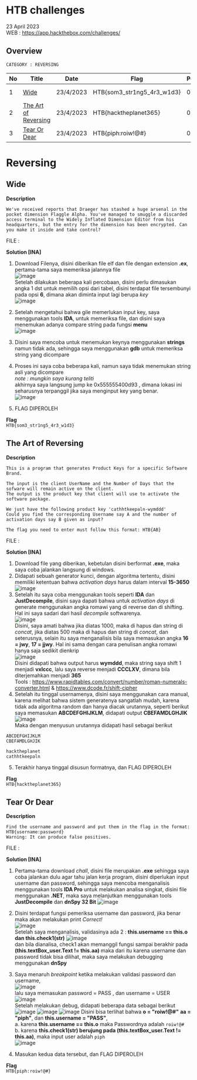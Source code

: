 # HTB challenges
23 April 2023  
WEB : https://app.hackthebox.com/challenges/

## Overview

``CATEGORY : REVERSING``

| No | Title               | Date              | Flag                 | Points               | Status               | Diff        
|----|---------------------|-------------------|----------------------|----------------------|----------------------|---------
| 1  | [Wide](#wide) | 23/4/2023 | HTB{som3_str1ng5_4r3_w1d3} | 0 | RETIRED | VERY EASY |
| 2  | [The Art of Reversing](#the-art-of-reversing) | 23/4/2023 | HTB{hacktheplanet365} | 0 | RETIRED | EASY |
| 3  | [Tear Or Dear](#tear-or-dear) | 23/4/2023 | HTB{piph:roiw!@#} | 0 | RETIRED | EASY |

# Reversing
## Wide

**Description**  
```
We've received reports that Draeger has stashed a huge arsenal in the pocket dimension Flaggle Alpha. You've managed to smuggle a discarded access terminal to the Widely Inflated Dimension Editor from his headquarters, but the entry for the dimension has been encrypted. Can you make it inside and take control?
```
FILE : []()  

**Solution [INA]**  
1.  Download Filenya, disini diberikan file elf dan file dengan extension **.ex**, pertama-tama saya memeriksa jalannya file  
![image](https://user-images.githubusercontent.com/92077284/233834174-dafd261e-7e02-4b35-ad8a-464450e86a8f.png)  
Setelah dilakukan beberapa kali percobaan, disini perlu dimasukan angka 1 dst untuk memilih opsi dari tabel, disini terdapat file tersembunyi pada opsi **6**, dimana akan diminta input lagi berupa _key_  
![image](https://user-images.githubusercontent.com/92077284/233834326-a923ca98-720b-46f8-a3ec-97683a773ffa.png)
2.  Setelah mengetahui bahwa gile memerlukan input key, saya menggunakan tools **IDA**, untuk memeriksa file, dan disini saya menemukan adanya compare string pada fungsi **menu**  
![image](https://user-images.githubusercontent.com/92077284/233834414-e53b503d-9a12-4a51-88f0-b82922a9be00.png)
3.  Disini saya mencoba untuk menemukan keynya menggunakan **strings** namun tidak ada, sehingga saya menggunakan **gdb** untuk memeriksa string yang dicompare  
4.  Proses ini saya coba beberapa kali, namun saya tidak menemukan string asli yang dicompare  
*note : mungkin saya kurang teliti*  
akhirnya saya langsung jump ke 0x555555400d93 , dimana lokasi ini seharusnya terpanggil jika saya menginput key yang benar.  
![image](https://user-images.githubusercontent.com/92077284/233834854-0816d2bd-b90a-4e54-9af2-3d3c88a5a30d.png)

5.  FLAG DIPEROLEH

**Flag**  
`HTB{som3_str1ng5_4r3_w1d3}`

## The Art of Reversing

**Description**  
```
This is a program that generates Product Keys for a specific Software Brand.

The input is the client UserName and the Number of Days that the sofware will remain active on the client.
The output is the product key that client will use to activate the software package.

We just have the following product key 'cathhtkeepaln-wymddd'
Could you find the corresponding Username say A and the number of activation days say B given as input?

The flag you need to enter must follow this format: HTB{AB}
```
FILE : []()  

**Solution [INA]**  
1.  Download file yang diberikan, kebetulan disini berformat **.exe**, maka saya coba jalankan langsung di windows.  
2.  Didapati sebuah generator kunci, dengan algoritma tertentu, disini memiliki ketentuan bahwa _activation days_ harus dalam interval **15-3650**
![image](https://user-images.githubusercontent.com/92077284/233841225-d2a2f43b-8703-4ecc-ada2-7b7a49b939c4.png)  
3.  Setelah itu saya coba menggunakan tools seperti **IDA** dan **JustDecompile**, disini saya dapati bahwa untuk _activation days_ di generate menggunakan angka romawi yang di reverse dan di shifting. Hal ini saya sadari dari hasil _decompile_ softwarenya.  
![image](https://user-images.githubusercontent.com/92077284/233841375-232af077-64e8-46b5-bcc1-9742c07f0734.png)  
Disini, saya amati bahwa jika diatas 1000, maka di hapus dan string di _concat_, jika diatas 500 maka di hapus dan string di _concat_, dan seterusnya, selain itu saya menganalisis bila saya memasukan angka **16 = jwy**, **17 = jjwy**. Hal ini sama dengan cara penulisan angka romawi hanya saja sedikit dienkrip   
![image](https://user-images.githubusercontent.com/92077284/233841539-1dfe5c37-e867-47e1-a696-94d935e3564d.png)  
Disini didapati bahwa output harus **wymddd**, maka string saya shift 1 menjadi **vxlccc**, lalu saya reverse menjadi **CCCLXV**, dimana bila diterjemahkan menjadi **365**  
Tools : https://www.rapidtables.com/convert/number/roman-numerals-converter.html & https://www.dcode.fr/shift-cipher  
4.  Setelah itu tinggal usernamenya, disini saya menggunakan cara manual, karena melihat bahwa sistem generatenya sangatlah mudah, karena tidak ada algoritma random dan hanya diacak urutannya, seperti berikut saya memasukan **ABCDEFGHIJKLM**, didapati output **CBEFAMDLGHJIK**  
![image](https://user-images.githubusercontent.com/92077284/233841151-b456b622-463f-471d-8879-dcd7c49c1dad.png)  
Maka dengan menyusun urutannya didapati hasil sebagai berikut
```
ABCDEFGHIJKLM
CBEFAMDLGHJIK

hacktheplanet
cathhtkeepaln
```
5.  Terakhir hanya tinggal disusun formatnya, dan FLAG DIPEROLEH  

**Flag**  
`HTB{hacktheplanet365}`

## Tear Or Dear

**Description**  
```
Find the username and password and put them in the flag in the format: HTB{username:password}
Warning: It can produce false positives.
```
FILE : []() 

**Solution [INA]**  
1.  Pertama-tama download _chall_, disini file merupakan **.exe** sehingga saya coba jalankan dulu agar tahu jalan kerja program, disini diperlukan input username dan password, sehingga saya mencoba menganalisis menggunakan tools **IDA Pro** untuk melakukan analisa singkat, disini file menggunakan **.NET**, maka saya melanjutkan menggunakan tools **JustDecompile** dan **dnSpy 32 Bit**
![image](https://user-images.githubusercontent.com/92077284/233891745-4977ff6e-d78e-48a7-92b2-42ce3e9efab8.png)  

2.  Disini terdapat fungsi pemeriksa username dan password, jika benar maka akan melakukan print _Correct!_  
![image](https://user-images.githubusercontent.com/92077284/233891710-50d2611e-a670-4ff9-8cc1-c0c881682f92.png)  
Setelah saya menganalisis, validasinya ada 2 : **this.username == this.o dan this.check1(str)**
![image](https://user-images.githubusercontent.com/92077284/233891985-a59094eb-cc93-437a-b816-07bc30ad81ef.png)  
dan bila dianalisa, check1 akan memanggil fungsi sampai berakhir pada **(this.textBox_user.Text != this.aa)**
maka dari itu karena username dan password tidak bisa dilihat, maka saya melakukan debugging menggunakan **dnSpy**  
3.  Saya menaruh _breakpoint_ ketika melakukan validasi password dan username,  
![image](https://user-images.githubusercontent.com/92077284/233892295-f63ba2bf-5313-4cb9-9ced-89ab7f155611.png)  
lalu saya memasukan password = PASS , dan username = USER  
![image](https://user-images.githubusercontent.com/92077284/233892464-6c7ce927-f935-4613-9448-2c69b867dea8.png)  
Setelah melakukan debug, didapati beberapa data sebagai berikut
![image](https://user-images.githubusercontent.com/92077284/233892676-435d0d52-b8e1-4366-8204-cf351c9a87cf.png)
![image](https://user-images.githubusercontent.com/92077284/233892732-33112e0f-7a26-4a54-b8ea-aa812afe41b5.png)
![image](https://user-images.githubusercontent.com/92077284/233892793-71531339-b423-49a3-9246-92023c31448c.png)
Disini bisa terlihat bahwa **o = "roiw!@#"** **aa = "piph"**, dan **this.username = "PASS"**,  
a. karena **this.username == this.o** maka Passwordnya adalah `roiw!@#`  
b. karena **this.check1(str) berujung pada (this.textBox_user.Text != this.aa)**, maka input user adalah `piph`  
![image](https://user-images.githubusercontent.com/92077284/233893358-e7425fc0-d98b-48f5-9401-76ad95ea8f44.png)  

4.  Masukan kedua data tersebut, dan FLAG DIPEROLEH

**Flag**  
`HTB{piph:roiw!@#}`
